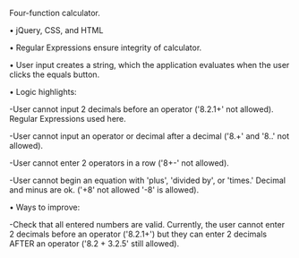 Four-function calculator.

•	jQuery, CSS, and HTML

•	Regular Expressions ensure integrity of calculator.

•	User input creates a string, which the application evaluates when the user clicks the equals button.

• Logic highlights:
 
  -User cannot input 2 decimals before an operator ('8.2.1+' not allowed). Regular Expressions used here.
  
  -User cannot input an operator or decimal after a decimal ('8.+'  and '8..' not allowed).
  
  -User cannot enter 2 operators in a row ('8+-' not allowed).
  
  -User cannot begin an equation with 'plus', 'divided by', or 'times.' Decimal and minus are ok. ('+8' not allowed '-8' is allowed).
  
• Ways to improve:

  -Check that all entered numbers are valid. Currently, the user cannot enter 2 decimals before an operator ('8.2.1+') but they can enter 2 decimals AFTER an operator ('8.2 + 3.2.5' still allowed).


